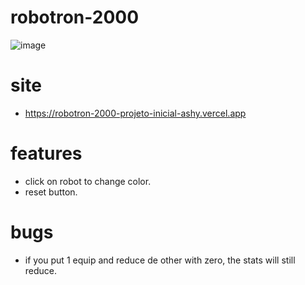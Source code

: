 # robotron-2000
![image](https://github.com/BrunoDMO/-robotron-2000-projeto_inicial/assets/119974649/95b34baa-b109-4127-835e-fb822f1bb58a)

# site
* https://robotron-2000-projeto-inicial-ashy.vercel.app
# features
* click on robot to change color.
* reset button.
# bugs
* if you put 1 equip and reduce de other with zero, the stats will still reduce.
